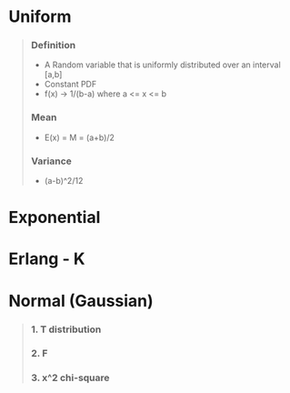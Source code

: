 # Uniform
> ### Definition
>- A Random variable that is uniformly distributed over an interval [a,b]
>- Constant PDF
>- f(x) -> 1/(b-a) where a <= x <= b
> ### Mean
>- E(x) =  M = (a+b)/2
> ### Variance
>- (a-b)^2/12
# Exponential
# Erlang - K
# Normal (Gaussian)
> ### 1. T distribution
> ### 2. F 
> ### 3. x^2 chi-square